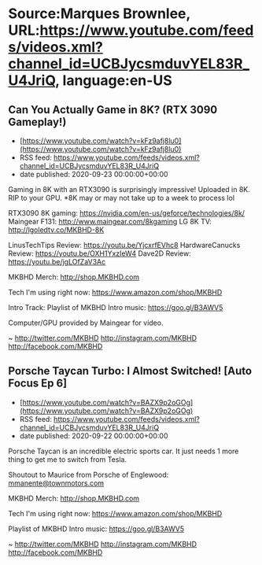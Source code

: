 # Source:Marques Brownlee, URL:https://www.youtube.com/feeds/videos.xml?channel_id=UCBJycsmduvYEL83R_U4JriQ, language:en-US

## Can You Actually Game in 8K? (RTX 3090 Gameplay!)
 - [https://www.youtube.com/watch?v=kFz9afj8lu0](https://www.youtube.com/watch?v=kFz9afj8lu0)
 - RSS feed: https://www.youtube.com/feeds/videos.xml?channel_id=UCBJycsmduvYEL83R_U4JriQ
 - date published: 2020-09-23 00:00:00+00:00

Gaming in 8K with an RTX3090 is surprisingly impressive! Uploaded in 8K. RIP to your GPU.
*8K may or may not take up to a week to process lol

RTX3090 8K gaming: https://nvidia.com/en-us/geforce/technologies/8k/
Maingear F131: http://www.maingear.com/8kgaming
LG 8K TV: http://lgoledtv.co/MKBHD-8K

LinusTechTips Review: https://youtu.be/YjcxrfEVhc8
HardwareCanucks Review: https://youtu.be/OXH1YxzIeW4
Dave2D Review: https://youtu.be/jgLOfZaV3Ac

MKBHD Merch: http://shop.MKBHD.com

Tech I'm using right now: https://www.amazon.com/shop/MKBHD

Intro Track: 
Playlist of MKBHD Intro music: https://goo.gl/B3AWV5

Computer/GPU provided by Maingear for video.

~
http://twitter.com/MKBHD
http://instagram.com/MKBHD
http://facebook.com/MKBHD

## Porsche Taycan Turbo: I Almost Switched!  [Auto Focus Ep 6]
 - [https://www.youtube.com/watch?v=BAZX9p2oGOg](https://www.youtube.com/watch?v=BAZX9p2oGOg)
 - RSS feed: https://www.youtube.com/feeds/videos.xml?channel_id=UCBJycsmduvYEL83R_U4JriQ
 - date published: 2020-09-22 00:00:00+00:00

Porsche Taycan is an incredible electric sports car. It just needs 1 more thing to get me to switch from Tesla.

Shoutout to Maurice from Porsche of Englewood: mmanente@townmotors.com

MKBHD Merch: http://shop.MKBHD.com

Tech I'm using right now: https://www.amazon.com/shop/MKBHD

Playlist of MKBHD Intro music: https://goo.gl/B3AWV5

~
http://twitter.com/MKBHD
http://instagram.com/MKBHD
http://facebook.com/MKBHD

